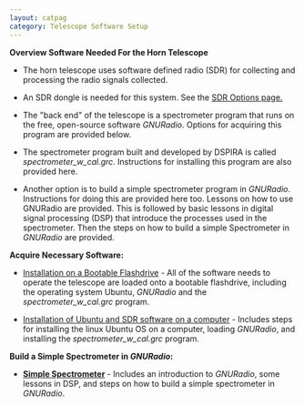 ```yaml
---
layout: catpag
category: Telescope Software Setup
---
```


**Overview Software Needed For the Horn Telescope** 

* The horn telescope uses software defined radio (SDR) for collecting and processing the radio signals collected.

* An SDR dongle is needed for this system. See the [SDR Options page.](https://wvurail.org//dspira-lessons/SDR)

* The "back end" of the telescope is a spectrometer program that runs on the free, open-source software *GNURadio*. Options for acquiring this program are provided below.

* The spectrometer program built and developed by DSPIRA is called *spectrometer_w_cal.grc*. Instructions for installing this program are also provided here. 

* Another option is to build a simple spectrometer program in *GNURadio*. Instructions for doing this are provided here too. Lessons on how to use GNURadio are provided. This is followed by basic lessons in digital signal processing (DSP) that introduce the processes used in the spectrometer. Then the steps on how to build a simple Spectrometer in *GNURadio* are provided.  


**Acquire Necessary Software:**

* [Installation on a Bootable Flashdrive](https://wvurail.org//dspira-lessons/Install_Ubuntu_spectrometer_onFlashdrive) - All of the software needs to operate the telescope are loaded onto a bootable flashdrive, including the operating system Ubuntu, *GNURadio* and the *spectrometer_w_cal.grc* program.

* [Installation of Ubuntu and SDR software on a computer](https://wvurail.org//dspira-lessons/BuildingHorn_SoftwareInfo) - Includes steps for installing the linux Ubuntu OS on a computer, loading *GNURadio*, and installing the *spectrometer_w_cal.grc* program.  

**Build a Simple Spectrometer in *GNURadio*:**

* [**Simple Spectrometer**](https://wvurail.org//dspira-lessons/???) - Includes an introduction to *GNURadio*, some lessons in DSP, and steps on how to build a simple spectrometer in *GNURadio*.
